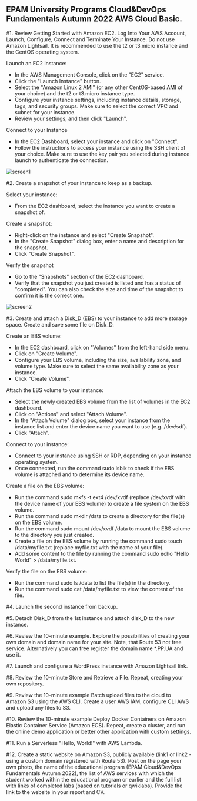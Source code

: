 ## EPAM University Programs Cloud&DevOps Fundamentals Autumn 2022 AWS Cloud Basic.

#1. Review Getting Started with Amazon EC2. Log Into Your AWS Account, Launch, Configure, Connect and Terminate Your Instance. Do not use Amazon Lightsail. It is recommended to use the t2 or t3.micro instance and the CentOS operating system.

Launch an EC2 Instance:
- In the AWS Management Console, click on the "EC2" service.
- Click the "Launch Instance" button.
- Select the "Amazon Linux 2 AMI" (or any other CentOS-based AMI of your choice) and the t2 or t3.micro instance type.
- Configure your instance settings, including instance details, storage, tags, and security groups. Make sure to select the correct VPC and subnet for your instance.
- Review your settings, and then click "Launch".

Connect to your Instance
- In the EC2 Dashboard, select your instance and click on "Connect".
- Follow the instructions to access your instance using the SSH client of your choice. Make sure to use the key pair you selected during instance launch to authenticate the connection.

![screen1]()

#2. Create a snapshot of your instance to keep as a backup.

Select your instance:
- From the EC2 dashboard, select the instance you want to create a snapshot of.

Create a snapshot:
- Right-click on the instance and select "Create Snapshot".
- In the "Create Snapshot" dialog box, enter a name and description for the snapshot.
- Click "Create Snapshot".

Verify the snapshot
- Go to the "Snapshots" section of the EC2 dashboard.
- Verify that the snapshot you just created is listed and has a status of "completed".
You can also check the size and time of the snapshot to confirm it is the correct one.

![screen2]()

#3. Create and attach a Disk_D (EBS) to your instance to add more storage space. Create and save
some file on Disk_D.

Create an EBS volume:
- In the EC2 dashboard, click on "Volumes" from the left-hand side menu.
- Click on "Create Volume".
- Configure your EBS volume, including the size, availability zone, and volume type. Make sure to select the same availability zone as your instance.
- Click "Create Volume".

Attach the EBS volume to your instance:
- Select the newly created EBS volume from the list of volumes in the EC2 dashboard.
- Click on "Actions" and select "Attach Volume".
- In the "Attach Volume" dialog box, select your instance from the instance list and enter the device name you want to use (e.g. /dev/sdf).
- Click "Attach".

Connect to your instance:
- Connect to your instance using SSH or RDP, depending on your instance operating system.
- Once connected, run the command sudo lsblk to check if the EBS volume is attached and to determine its device name.

Create a file on the EBS volume:
- Run the command sudo mkfs -t ext4 /dev/xvdf (replace /dev/xvdf with the device name of your EBS volume) to create a file system on the EBS volume.
- Run the command sudo mkdir /data to create a directory for the file(s) on the EBS volume.
- Run the command sudo mount /dev/xvdf /data to mount the EBS volume to the directory you just created.
- Create a file on the EBS volume by running the command sudo touch /data/myfile.txt (replace myfile.txt with the name of your file).
- Add some content to the file by running the command sudo echo "Hello World" > /data/myfile.txt.

Verify the file on the EBS volume:
- Run the command sudo ls /data to list the file(s) in the directory.
- Run the command sudo cat /data/myfile.txt to view the content of the file.

#4. Launch the second instance from backup.

#5. Detach Disk_D from the 1st instance and attach disk_D to the new instance.

#6. Review the 10-minute example. Explore the possibilities of creating your own domain and domain name for your site. Note, that Route 53 not free service. Alternatively you can free register the domain name *.PP.UA and use it.

#7. Launch and configure a WordPress instance with Amazon Lightsail link.

#8. Review the 10-minute Store and Retrieve a File. Repeat, creating your own repository.

#9. Review the 10-minute example Batch upload files to the cloud to Amazon S3 using the AWS CLI. Create a user AWS IAM, configure CLI AWS and upload any files to S3.

#10. Review the 10-minute example Deploy Docker Containers on Amazon Elastic Container Service (Amazon ECS). Repeat, create a cluster, and run the online demo application or better other application with custom settings.

#11. Run a Serverless "Hello, World!" with AWS Lambda.

#12. Create a static website on Amazon S3, publicly available (link1 or link2 - using a custom domain
registered with Route 53). Post on the page your own photo, the name of the educational program (EPAM Cloud&DevOps Fundamentals Autumn 2022), the list of AWS services with which the student worked within the educational program or earlier and the full list with links of completed labs (based on tutorials or qwiklabs). Provide the link to the website in your report and СV.
